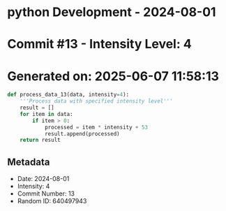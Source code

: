 ﻿# python Development - 2024-08-01
# Commit #13 - Intensity Level: 4
# Generated on: 2025-06-07 11:58:13
```python
def process_data_13(data, intensity=4):
    '''Process data with specified intensity level'''
    result = []
    for item in data:
        if item > 0:
            processed = item * intensity + 53
            result.append(processed)
    return result
```
## Metadata
- Date: 2024-08-01
- Intensity: 4
- Commit Number: 13
- Random ID: 640497943
